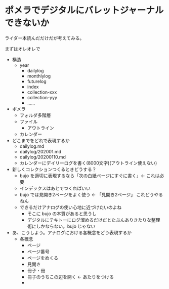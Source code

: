 # ポメラでデジタルにバレットジャーナルできないか
ライダー本読んだだけだが考えてみる。

まずはオレオレで

- 構造
  - year
    - dailylog
    - monthlylog
    - futurelog
    - index
    - collection-xxx
    - collection-yyy
    - ……
- ポメラ
  - フォルダ多階層
  - ファイル
    - アウトライン
  - カレンダー
- どこまでをどれで表現するか
  - dailylog.md
  - dailylog/202001.md
  - dailylog/20200110.md
  - カレンダーにデイリーログを書く(8000文字)(アウトライン使えない)
- 新しくコレクションつくるときどうする？
  - bujo を適切に表現するなら「次の白紙ページにすぐに書く」← これは必要
  - インデックスはあとでつくればいい
  - bujo では見開き2ページをよく使う ← 「見開き2ページ」 これどうやるねん
  - できるだけアナログの使い心地に近づけたいのよね
    - そこに bujo の本質があると思うし
    - デジタルにテキトーにログ溜めるだけだとたぶんありきたりな整理術にしかならない。bujo じゃない
- あ、こうしよう。アナログにおける各概念をどう表現するか
  - 各概念
    - ページ
    - ページ番号
    - ページをめくる
    - 見開き
    - 冊子・冊
    - 冊子のうちこの辺を開く ← あたりをつける
    - 

